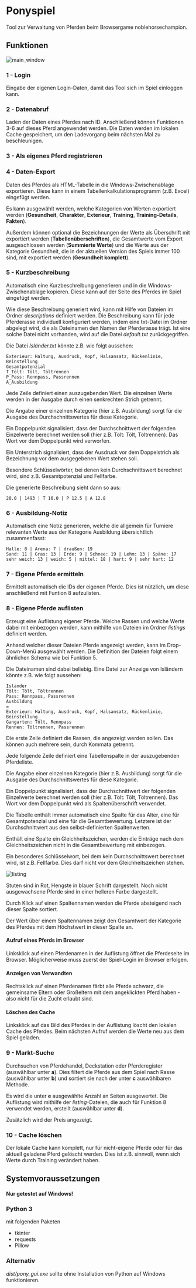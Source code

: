 # Ponyspiel

Tool zur Verwaltung von Pferden beim Browsergame noblehorsechampion.

## Funktionen

![main_window](https://beachomize.de/ponyspiel_image/main_with_numbers.jpg)

### 1 - Login

Eingabe der eigenen Login-Daten, damit das Tool sich im Spiel einloggen kann.

### 2 - Datenabruf

Laden der Daten eines Pferdes nach ID. Anschließend können Funktionen 3-6 auf dieses Pferd angewendet werden.
Die Daten werden im lokalen Cache gespeichert, um den Ladevorgang beim nächsten Mal zu beschleunigen.

### 3 - Als eigenes Pferd registrieren

### 4 - Daten-Export

Daten des Pferdes als HTML-Tabelle in die Windows-Zwischenablage exportieren. Diese kann in einem Tabellenkalkulationsprogramm (z.B. Excel) eingefügt werden.

Es kann ausgewählt werden, welche Kategorien von Werten exportiert werden (**Gesundheit**, **Charakter**, **Exterieur**, **Training**, **Training-Details**, **Fakten**).

Außerdem können optional die Bezeichnungen der Werte als Überschrift mit exportiert werden (**Tabellenüberschriften**),
die Gesamtwerte vom Export ausgeschlossen werden (**Summierte Werte**) und
die Werte aus der Kategorie Gesundheit, die in der aktuellen Version des Spiels immer 100 sind, mit exportiert werden (**Gesundheit komplett**).

### 5 - Kurzbeschreibung

Automatisch eine Kurzbeschreibung generieren und in die Windows-Zwischenablage kopieren. Diese kann auf der Seite des Pferdes im Spiel eingefügt werden.

Wie diese Beschreibung generiert wird, kann mit Hilfe von Dateien im Ordner _descriptions_ definiert werden. Die Beschreibung kann für jede Pferderasse
individuell konfiguriert werden, indem eine txt-Datei im Ordner abgelegt wird, die als Dateinamen den Namen der Pferderasse trägt. Ist eine solche Datei nicht vorhanden,
wird auf die Datei _default.txt_ zurückgegriffen.

Die Datei _Isländer.txt_ könnte z.B. wie folgt aussehen:

```
Exterieur: Haltung, Ausdruck, Kopf, Halsansatz, Rückenlinie, Beinstellung
Gesamtpotenzial
T_Tölt: Tölt, Töltrennen
P_Pass: Rennpass, Passrennen
A_Ausbildung
```

Jede Zeile definiert einen auszugebenden Wert. Die einzelnen Werte werden in der Ausgabe durch einen senkrechten Strich getrennt.

Die Angabe einer einzelnen Kategorie (hier z.B. Ausbildung) sorgt für die Ausgabe des Durchschnittswertes für diese Kategorie.

Ein Doppelpunkt signalisiert, dass der Durchschnittwert der folgenden Einzelwerte berechnet werden soll (hier z.B. Tölt: Tölt, Töltrennen). Das Wort vor dem Doppelpunkt wird verworfen.

Ein Unterstrich signalisiert, dass der Ausdruck vor dem Doppelstrich als Bezeichnung vor dem ausgegebenen Wert stehen soll.

Besondere Schlüsselwörter, bei denen kein Durchschnittswert berechnet wird, sind z.B. Gesamtpotenzial und Fellfarbe.

Die generierte Beschreibung sieht dann so aus:

```
20.0 | 1493 | T 16.0 | P 12.5 | A 12.8
```

### 6 - Ausbildung-Notiz

Automatisch eine Notiz generieren, welche die allgemein für Turniere relevanten Werte aus der Kategorie Ausbildung übersichtlich zusammenfasst:

```
Halle: 8 | Arena: 7 | draußen: 19
Sand: 11 | Gras: 13 | Erde: 9 | Schnee: 19 | Lehm: 13 | Späne: 17
sehr weich: 13 | weich: 5 | mittel: 18 | hart: 9 | sehr hart: 12
```

### 7 - Eigene Pferde ermitteln

Ermittelt automatisch die IDs der eigenen Pferde. Dies ist nützlich, um diese anschließend mit Funtion 8 aufzulisten.

### 8 - Eigene Pferde auflisten

Erzeugt eine Auflistung eigener Pferde. Welche Rassen und welche Werte dabei mit einbezogen werden, kann mithilfe von Dateien im Ordner _listings_ definiert werden.

Anhand welcher dieser Dateien Pferde angezeigt werden, kann im Drop-Down-Menü ausgewählt werden. Die Definition der Dateien folgt einem ähnlichen Schema wie bei Funktion 5.

Die Dateinamen sind dabei beliebig. Eine Datei zur Anzeige von Isländern könnte z.B. wie folgt aussehen:

```
Isländer
Tölt: Tölt, Töltrennen
Pass: Rennpass, Passrennen
Ausbildung
=
Exterieur: Haltung, Ausdruck, Kopf, Halsansatz, Rückenlinie, Beinstellung
Gangarten: Tölt, Rennpass
Rennen: Töltrennen, Passrennen
```

Die erste Zeile definiert die Rassen, die angezeigt werden sollen. Das können auch mehrere sein, durch Kommata getrennt.

Jede folgende Zeile definiert eine Tabellenspalte in der auszugebenden Pferdeliste.

Die Angabe einer einzelnen Kategorie (hier z.B. Ausbildung) sorgt für die Ausgabe des Durchschnittswertes für diese Kategorie.

Ein Doppelpunkt signalisiert, dass der Durchschnittwert der folgenden Einzelwerte berechnet werden soll (hier z.B. Tölt: Tölt, Töltrennen). Das Wort vor dem Doppelpunkt wird als Spaltenüberschrift verwendet.

Die Tabelle enthält immer automatisch eine Spalte für das Alter, eine für Gesamtpotenzial und eine für die Gesamtbewertung. Letztere ist der Durchschnittwert aus den selbst-definierten Spaltenwerten.

Enthält eine Spalte ein Gleichheitszeichen, werden die Einträge nach dem Gleichheitszeichen nicht in die Gesamtbewertung mit einbezogen.

Ein besonderes Schlüsselwort, bei dem kein Durchschnittswert berechnet wird, ist z.B. Fellfarbe. Dies darf nicht vor dem Gleichheitszeichen stehen.

![listing](https://beachomize.de/ponyspiel_image/Auflistung.JPG)

Stuten sind in Rot, Hengste in blauer Schrift dargestellt. Noch nicht ausgewachsene Pferde sind in einer helleren Farbe dargestellt.

Durch Klick auf einen Spaltennamen werden die Pferde absteigend nach dieser Spalte sortiert.

Der Wert über einem Spaltennamen zeigt den Gesamtwert der Kategorie des Pferdes mit dem Höchstwert in dieser Spalte an.

#### Aufruf eines Pferds im Browser

Linksklick auf einen Pferdenamen in der Auflistung öffnet die Pferdeseite im Browser. Möglicherweise muss zuerst der Spiel-Login im Browser erfolgen.

#### Anzeigen von Verwandten

Rechtsklick auf einen Pferdenamen färbt alle Pferde schwarz, die gemeinsame Eltern oder Großeltern mit dem angeklickten Pferd haben - also nicht für die Zucht erlaubt sind.

#### Löschen des Cache

Linksklick auf das Bild des Pferdes in der Auflistung löscht den lokalen Cache des Pferdes. Beim nächsten Aufruf werden die Werte neu aus dem Spiel geladen.

### 9 - Markt-Suche

Durchsuchen von Pferdehandel, Deckstation oder Pferderegister (auswählbar unter **a**). Dies filtert die Pferde aus dem Spiel nach Rasse (auswählbar unter **b**) und sortiert sie nach der unter **c** auswählbaren Methode.

Es wird die unter **e** ausgewählte Anzahl an Seiten ausgewertet. Die Auflistung wird mithilfe der _listing_-Dateien, die auch für Funktion 8 verwendet werden, erstellt (auswählbar unter **d**).

Zusätzlich wird der Preis angezeigt.

### 10 - Cache löschen

Der lokale Cache kann komplett, nur für nicht-eigene Pferde oder für das aktuell geladene Pferd gelöscht werden. Dies ist z.B. sinnvoll, wenn sich Werte durch Training verändert haben.

## Systemvoraussetzungen

#### Nur getestet auf Windows!

### Python 3

mit folgenden Paketen

- tkinter
- requests
- Pillow

### Alternativ

_dist/pony_gui.exe_ sollte ohne Installation von Python auf Windows funktionieren.

